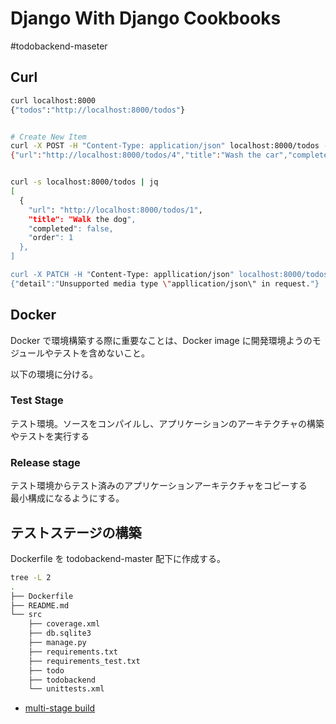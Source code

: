 # Django With Django Cookbooks 

#todobackend-maseter

## Curl

```bash
curl localhost:8000
{"todos":"http://localhost:8000/todos"}


# Create New Item
curl -X POST -H "Content-Type: application/json" localhost:8000/todos -d '{"title": "Wash the car" , "order": 2}'
{"url":"http://localhost:8000/todos/4","title":"Wash the car","completed":false,"order":2}


curl -s localhost:8000/todos | jq
[
  {
    "url": "http://localhost:8000/todos/1",
    "title": "Walk the dog",
    "completed": false,
    "order": 1
  },
]

curl -X PATCH -H "Content-Type: appllication/json" localhost:8000/todos/2 -d '{"completed": true}'
{"detail":"Unsupported media type \"appllication/json\" in request."}
```

## Docker
Docker で環境構築する際に重要なことは、Docker image に開発環境ようのモジュールやテストを含めないこと。

以下の環境に分ける。

### Test Stage
テスト環境。ソースをコンパイルし、アプリケーションのアーキテクチャの構築やテストを実行する

### Release stage
テスト環境からテスト済みのアプリケーションアーキテクチャをコピーする　　
最小構成になるようにする。　

## テストステージの構築

Dockerfile を todobackend-master 配下に作成する。

```bash
tree -L 2
.
├── Dockerfile
├── README.md
└── src
    ├── coverage.xml
    ├── db.sqlite3
    ├── manage.py
    ├── requirements.txt
    ├── requirements_test.txt
    ├── todo
    ├── todobackend
    └── unittests.xml
```

* [multi-stage build](https://docs.docker.com/develop/develop-images/multistage-build/)



